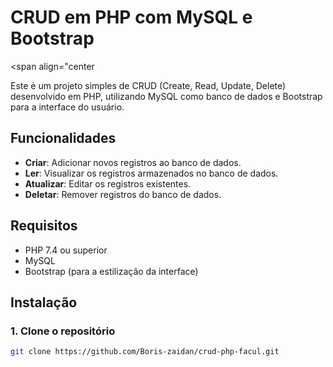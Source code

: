 # CRUD em PHP com MySQL e Bootstrap

<span align="center
  <img src="">
<span>


Este é um projeto simples de CRUD (Create, Read, Update, Delete) desenvolvido em PHP, utilizando MySQL como banco de dados e Bootstrap para a interface do usuário.

## Funcionalidades

- **Criar**: Adicionar novos registros ao banco de dados.
- **Ler**: Visualizar os registros armazenados no banco de dados.
- **Atualizar**: Editar os registros existentes.
- **Deletar**: Remover registros do banco de dados.

## Requisitos

- PHP 7.4 ou superior
- MySQL
- Bootstrap (para a estilização da interface)

## Instalação

### 1. Clone o repositório

```bash
git clone https://github.com/Boris-zaidan/crud-php-facul.git
```
